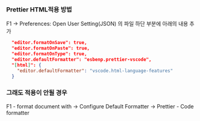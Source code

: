 ### Prettier HTML적용 방법

F1 -> Preferences: Open User Setting(JSON)
의 파일 하단 부분에 아래의 내용 추가
```JSON
  "editor.formatOnSave": true,
  "editor.formatOnPaste": true,
  "editor.formatOnType": true,
  "editor.defaultFormatter": "esbenp.prettier-vscode",
  "[html]": {
    "editor.defaultFormatter": "vscode.html-language-features"
  }
  ```

### 그래도 적용이 안될 경우

F1 - format document with -> Configure Default Formatter -> Prettier - Code formatter